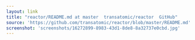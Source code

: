 ```yaml
---
layout: link
title: "reactor/README.md at master  transatomic/reactor  GitHub"
source: 'https://github.com/transatomic/reactor/blob/master/README.md'
screenshot: 'screenshots/16272899-8983-43d1-8de8-8a32737e0cbd.jpg'
---
```


